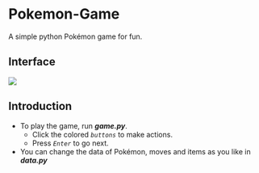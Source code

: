 # Pokemon-Game

A simple python Pokémon game for fun.

## Interface

![](https://user-images.githubusercontent.com/95510991/144701409-94069b29-9475-486c-a120-6cfdc54bde13.png)

## Introduction


*   To play the game, run _**game.py**_. 
    *   Click the colored _`buttons`_ to make actions.
    *   Press _`Enter`_ to go next.
*   You can change the data of Pokémon, moves and items as you like in _**data.py**_

